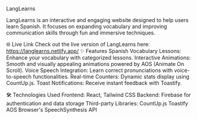LangLearns

LangLearns is an interactive and engaging website designed to help users learn Spanish. It focuses on expanding vocabulary and improving communication skills through fun and immersive techniques.

🌐 Live Link
Check out the live version of LangLearns here: https://langlearns.netlify.app/
✨ Features
    Spanish Vocabulary Lessons: Enhance your vocabulary with categorized lessons.
    Interactive Animations: Smooth and visually appealing animations powered by AOS (Animate On Scroll).
    Voice Speech Integration: Learn correct pronunciations with voice-to-speech functionalities.
    Real-time Counters: Dynamic stats display using CountUp.js.
    Toast Notifications: Receive instant feedback with Toastify.

🛠️ Technologies Used
    Frontend: React, Tailwind CSS
    Backend: Firebase for authentication and data storage
    Third-party Libraries:
        CountUp.js
        Toastify
        AOS
        Browser's SpeechSynthesis API
